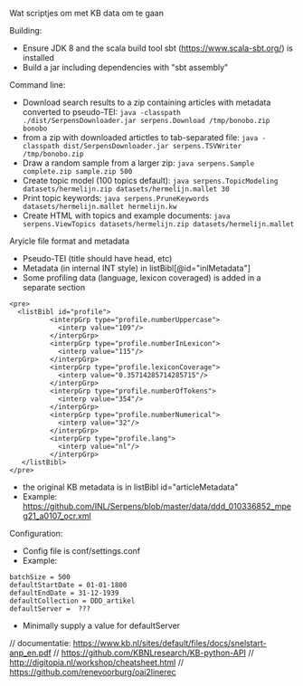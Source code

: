 Wat scriptjes om met KB data om te gaan


Building:

* Ensure JDK 8 and the scala build tool sbt (https://www.scala-sbt.org/) is installed
* Build a jar including dependencies with "sbt assembly"


Command line:

* Download search results to a zip containing articles with metadata converted to pseudo-TEI: ```java -classpath ./dist/SerpensDownloader.jar serpens.Download /tmp/bonobo.zip bonobo```
* from a zip with downloaded artictles to tab-separated file: ```java -classpath dist/SerpensDownloader.jar serpens.TSVWriter /tmp/bonobo.zip``` 
* Draw a random sample from a larger zip: ```java serpens.Sample complete.zip sample.zip 500``` 
* Create topic model  (100 topics default): ```java serpens.TopicModeling datasets/hermelijn.zip datasets/hermelijn.mallet 30```
* Print topic keywords: ```java serpens.PruneKeywords datasets/hermelijn.mallet hermelijn.kw```  
* Create HTML with topics and example documents: ```java serpens.ViewTopics datasets/hermelijn.zip datasets/hermelijn.mallet```
 
Aryicle file format and metadata 

* Pseudo-TEI (title should have head, etc)
* Metadata (in internal INT style) in listBibl[@id="inlMetadata"]
* Some profiling data (language, lexicon coveraged) is added in a separate section 

```
<pre>
  <listBibl id="profile">
          <interpGrp type="profile.numberUppercase">
            <interp value="109"/>
          </interpGrp>
          <interpGrp type="profile.numberInLexicon">
            <interp value="115"/>
          </interpGrp>
          <interpGrp type="profile.lexiconCoverage">
            <interp value="0.35714285714285715"/>
          </interpGrp>
          <interpGrp type="profile.numberOfTokens">
            <interp value="354"/>
          </interpGrp>
          <interpGrp type="profile.numberNumerical">
            <interp value="32"/>
          </interpGrp>
          <interpGrp type="profile.lang">
            <interp value="nl"/>
          </interpGrp>
   </listBibl>
</pre>
```

* the original KB metadata is in listBibl id="articleMetadata"
* Example: https://github.com/INL/Serpens/blob/master/data/ddd_010336852_mpeg21_a0107_ocr.xml

Configuration:

* Config file is conf/settings.conf
* Example:
```
batchSize = 500
defaultStartDate = 01-01-1800
defaultEndDate = 31-12-1939
defaultCollection = DDD_artikel
defaultServer =  ???
```

* Minimally supply a value for defaultServer


// documentatie: https://www.kb.nl/sites/default/files/docs/snelstart-anp_en.pdf
// https://github.com/KBNLresearch/KB-python-API
// http://digitopia.nl/workshop/cheatsheet.html
// https://github.com/renevoorburg/oai2linerec
 
